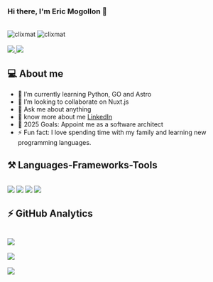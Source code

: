 ### Hi there, I'm Eric Mogollon 👋

<br>
<div align="left">
	<img src="https://komarev.com/ghpvc/?username=clixmat&label=Profile%20views&color=0e75b6&style=flat" alt="clixmat" />
	<img src="https://wakatime.com/badge/user/74828902-31ee-4d20-ab6e-acf3b7b28b6f.svg" alt="clixmat" />
</div>
<br>
<div align="left">
	<a href="mailto:yhemogollon@gmail.com">
		<img src="https://img.shields.io/badge/Gmail-333333?style=for-the-badge&logo=gmail&logoColor=red" />
	</a>
	<a href="https://pe.linkedin.com/in/eric-mogollon" target="_blank">
		<img src="https://img.shields.io/badge/LinkedIn-0077B5?style=for-the-badge&logo=linkedin&logoColor=white" target="_blank" />
	</a>
</div>

<!-- PROFILE:START -->

## 💻 About me

-   🌱 I’m currently learning Python, GO and Astro
-   👯 I’m looking to collaborate on Nuxt.js
-   💬 Ask me about anything
-   👀 know more about me [LinkedIn](https://pe.linkedin.com/in/eric-mogollon)
-   🥅 2025 Goals: Appoint me as a software architect
-   ⚡ Fun fact: I love spending time with my family and learning new programming languages.
<!-- PROFILE:END -->

<!-- LANGUAGES:START -->

## ⚒️ Languages-Frameworks-Tools

<br>
<img src="https://skillicons.dev/icons?i=html,css,js,typescript,swift,cpp,kotlin" />
<img src="https://skillicons.dev/icons?i=react,redux,nextjs,nestjs,angular,vue,nuxtjs,vuetify,tailwind,bootstrap,pinia,flutter,laravel" />
<img src="https://skillicons.dev/icons?i=figma,xd,ai,ps,github,gitlab,postman" />
<img src="https://skillicons.dev/icons?i=nodejs,express,firebase,mongodb,graphql,apollo,aws,mysql,kubernetes,jenkins,gcp,docker" />
<!-- LANGUAGES:END -->

<!-- STATS:START -->

## ⚡ GitHub Analytics

<br />
<a href="https://github.com/emogollonp">
	<div>
		<img src="https://github-readme-stats-eight-theta.vercel.app/api/top-langs/?username=emogollonp&layout=compact&langs_count=8&theme=algolia"/>
	</div>
	<br>
	<div>
		<img src="https://github-readme-stats-eight-theta.vercel.app/api?username=emogollonp&show_icons=true&theme=algolia&include_all_commits=true&count_private=true"/>
	</div>
	<br>
	<div>
		<img  src="https://github-readme-stats.vercel.app/api/wakatime?username=emogollonp&layout=compact&langs_count=15&theme=algolia"/>
	</div>
</a>
<!-- STATS:END -->
